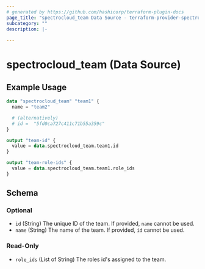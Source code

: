 ```yaml
---
# generated by https://github.com/hashicorp/terraform-plugin-docs
page_title: "spectrocloud_team Data Source - terraform-provider-spectrocloud"
subcategory: ""
description: |-
  
---
```


# spectrocloud_team (Data Source)



## Example Usage

```terraform
data "spectrocloud_team" "team1" {
  name = "team2"

  # (alternatively)
  # id =  "5fd0ca727c411c71b55a359c"
}

output "team-id" {
  value = data.spectrocloud_team.team1.id
}

output "team-role-ids" {
  value = data.spectrocloud_team.team1.role_ids
}
```

<!-- schema generated by tfplugindocs -->
## Schema

### Optional

- `id` (String) The unique ID of the team. If provided, `name` cannot be used.
- `name` (String) The name of the team. If provided, `id` cannot be used.

### Read-Only

- `role_ids` (List of String) The roles id's assigned to the team.
